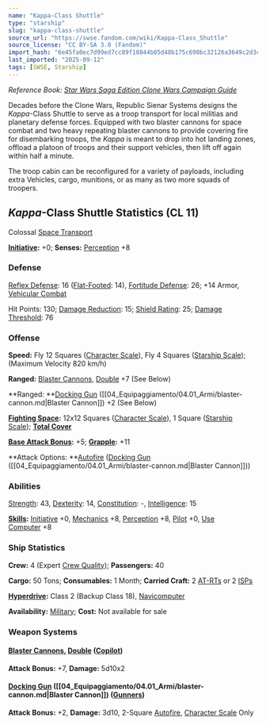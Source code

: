 ```yaml
---
name: "Kappa-Class Shuttle"
type: "starship"
slug: "kappa-class-shuttle"
source_url: "https://swse.fandom.com/wiki/Kappa-Class_Shuttle"
source_license: "CC BY-SA 3.0 (Fandom)"
import_hash: "6e45fa0ec7d99ed7cc89f18844b05d48b175c698bc32126a3649c2d3c85e41ef"
last_imported: "2025-09-12"
tags: [SWSE, Starship]
---
```

*Reference Book: [Star Wars Saga Edition Clone Wars Campaign Guide](https://swse.fandom.com/wiki/Star_Wars_Saga_Edition_Clone_Wars_Campaign_Guide)*

Decades before the Clone Wars, Republic Sienar Systems designs the *Kappa*-Class Shuttle to serve as a troop transport for local militias and planetary defense forces. Equipped with two blaster cannons for space combat and two heavy repeating blaster cannons to provide covering fire for disembarking troops, the *Kappa* is meant to drop into hot landing zones, offload a platoon of troops and their support vehicles, then lift off again within half a minute.

The troop cabin can be reconfigured for a variety of payloads, including extra Vehicles, cargo, munitions, or as many as two more squads of troopers.

## *Kappa*-Class Shuttle Statistics (CL 11)
Colossal [Space Transport](https://swse.fandom.com/wiki/Space_Transports)

**[Initiative](https://swse.fandom.com/wiki/Initiative):** +0; **Senses:** [Perception](https://swse.fandom.com/wiki/Perception) +8
### Defense
[Reflex Defense](https://swse.fandom.com/wiki/Reflex_Defense_(Vehicles)): 16 ([Flat-Footed](https://swse.fandom.com/wiki/Flat-Footed): 14), [Fortitude Defense](https://swse.fandom.com/wiki/Fortitude_Defense_(Vehicles)): 26; +14 Armor, [Vehicular Combat](https://swse.fandom.com/wiki/Vehicular_Combat)

Hit Points: 130; [Damage Reduction](https://swse.fandom.com/wiki/Damage_Reduction): 15; [Shield Rating](https://swse.fandom.com/wiki/Shield_Rating): 25; [Damage Threshold](https://swse.fandom.com/wiki/Damage_Threshold_(Vehicles)): 76
### Offense
**Speed:** Fly 12 Squares ([Character Scale](https://swse.fandom.com/wiki/Character_Scale)), Fly 4 Squares ([Starship Scale](https://swse.fandom.com/wiki/Starship_Scale)); (Maximum Velocity 820 km/h)

**Ranged:** [Blaster Cannons](https://swse.fandom.com/wiki/Blaster_Cannons), [Double](https://swse.fandom.com/wiki/Double) +7 (See Below) 

**Ranged: **[Docking Gun](https://swse.fandom.com/wiki/Docking_Gun) ([[04_Equipaggiamento/04.01_Armi/blaster-cannon.md|Blaster Cannon]]) +2 (See Below)

**[Fighting Space](https://swse.fandom.com/wiki/Fighting_Space):** 12x12 Squares ([Character Scale](https://swse.fandom.com/wiki/Character_Scale)), 1 Square ([Starship Scale](https://swse.fandom.com/wiki/Starship_Scale)); **[Total Cover](https://swse.fandom.com/wiki/Total_Cover)**

**[Base Attack Bonus](https://swse.fandom.com/wiki/Base_Attack_Bonus):** +5; **[Grapple](https://swse.fandom.com/wiki/Grapple):** +11

**Attack Options: **[Autofire](https://swse.fandom.com/wiki/Autofire) ([Docking Gun](https://swse.fandom.com/wiki/Docking_Gun) ([[04_Equipaggiamento/04.01_Armi/blaster-cannon.md|Blaster Cannon]]))
### Abilities
[Strength](https://swse.fandom.com/wiki/Strength): 43, [Dexterity](https://swse.fandom.com/wiki/Dexterity): 14, [Constitution](https://swse.fandom.com/wiki/Constitution): -, [Intelligence](https://swse.fandom.com/wiki/Intelligence): 15

**[Skills](https://swse.fandom.com/wiki/Skills):** [Initiative](https://swse.fandom.com/wiki/Initiative) +0, [Mechanics](https://swse.fandom.com/wiki/Mechanics) +8, [Perception](https://swse.fandom.com/wiki/Perception) +8, [Pilot](https://swse.fandom.com/wiki/Pilot) +0, [Use Computer](https://swse.fandom.com/wiki/Use_Computer) +8
### Ship Statistics
**Crew:** 4 (Expert [Crew Quality](https://swse.fandom.com/wiki/Crew_Quality)); **Passengers:** 40

**Cargo:** 50 Tons; **Consumables:** 1 Month; **Carried Craft:** 2 [AT-RTs](https://swse.fandom.com/wiki/AT-RTs) or 2 [ISPs](https://swse.fandom.com/wiki/ISPs)

**[Hyperdrive](https://swse.fandom.com/wiki/Hyperdrive):** Class 2 (Backup Class 18), [Navicomputer](https://swse.fandom.com/wiki/Navicomputer)

**Availability:** [Military](https://swse.fandom.com/wiki/Military); **Cost:** Not available for sale
### Weapon Systems
#### [**Blaster Cannons**](https://swse.fandom.com/wiki/Blaster_Cannons)**, [Double](https://swse.fandom.com/wiki/Double) ([Copilot](https://swse.fandom.com/wiki/Copilot))**
**Attack Bonus:** +7, **Damage:** 5d10x2 
#### **[Docking Gun](https://swse.fandom.com/wiki/Docking_Gun) ([[04_Equipaggiamento/04.01_Armi/blaster-cannon.md|Blaster Cannon]]) ([Gunners](https://swse.fandom.com/wiki/Gunners))**
**Attack Bonus:** +2, **Damage:** 3d10, 2-Square [Autofire](https://swse.fandom.com/wiki/Autofire), [Character Scale](https://swse.fandom.com/wiki/Character_Scale) Only